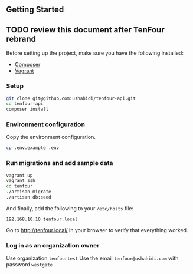 ## Getting Started

## TODO review this document after TenFour rebrand

Before setting up the project, make sure you have the following installed:

- [Composer](https://getcomposer.org/)
- [Vagrant](https://www.vagrantup.com/)

### Setup

```bash
git clone git@github.com:ushahidi/tenfour-api.git
cd tenfour-api
composer install
```

### Environment configuration

Copy the environment configuration.

```bash
cp .env.example .env
```

### Run migrations and add sample data

```bash
vagrant up
vagrant ssh
cd tenfour
./artisan migrate
./artisan db:seed
```

And finally, add the following to your `/etc/hosts` file:

```
192.168.10.10 tenfour.local
```

Go to http://tenfour.local/ in your browser to verify that everything worked.

### Log in as an organization owner
Use organization `tenfourtest`
Use the email `tenfour@ushahidi.com` with password `westgate`

